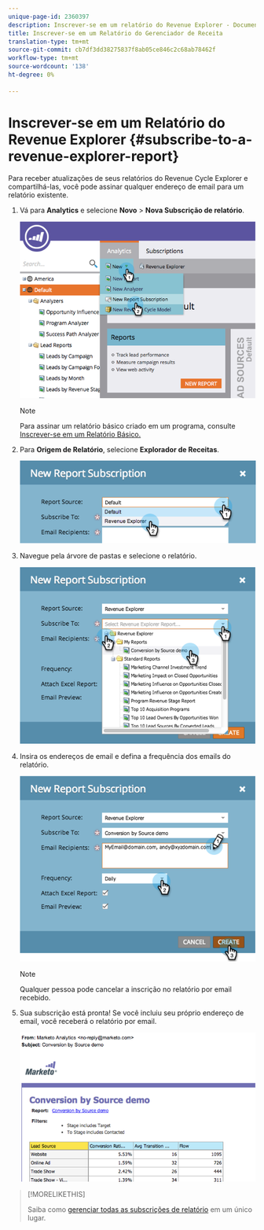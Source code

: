 ```yaml
---
unique-page-id: 2360397
description: Inscrever-se em um relatório do Revenue Explorer - Documentos do Marketing Cloud - Documentação do produto
title: Inscrever-se em um Relatório do Gerenciador de Receita
translation-type: tm+mt
source-git-commit: cb7df3dd38275837f8ab05ce846c2c68ab78462f
workflow-type: tm+mt
source-wordcount: '138'
ht-degree: 0%

---
```



# Inscrever-se em um Relatório do Revenue Explorer {#subscribe-to-a-revenue-explorer-report}

Para receber atualizações de seus relatórios do Revenue Cycle Explorer e compartilhá-las, você pode assinar qualquer endereço de email para um relatório existente.

1. Vá para **Analytics** e selecione **Novo** > **Nova Subscrição de relatório**.

   ![](assets/image2014-9-17-12-3a46-3a20.png)

   >[!NOTE]
   >
   >Para assinar um relatório básico criado em um programa, consulte [Inscrever-se em um Relatório Básico.](/help/marketo/product-docs/reporting/basic-reporting/report-subscriptions/subscribe-to-a-basic-report.md)

1. Para **Origem de Relatório**, selecione **Explorador de Receitas**.

   ![](assets/image2014-9-17-12-3a47-3a11.png)

1. Navegue pela árvore de pastas e selecione o relatório.

   ![](assets/image2014-9-17-12-3a47-3a17.png)

1. Insira os endereços de email e defina a frequência dos emails do relatório.

   ![](assets/image2014-9-17-12-3a47-3a22.png)

   >[!NOTE]
   >
   >Qualquer pessoa pode cancelar a inscrição no relatório por email recebido.

1. Sua subscrição está pronta! Se você incluiu seu próprio endereço de email, você receberá o relatório por email.

   ![](assets/image2014-9-17-12-3a47-3a54.png)

>[!MORELIKETHIS]
>
>Saiba como [gerenciar todas as subscrições de relatório](/help/marketo/product-docs/reporting/basic-reporting/report-subscriptions/manage-report-subscriptions.md) em um único lugar.
